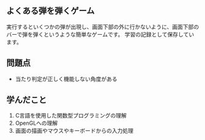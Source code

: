 ## よくある弾を弾くゲーム

実行するといくつかの弾が出現し、画面下部の外に行かないように、画面下部のバーで弾を弾くというような簡単なゲームです。
学習の記録として保存しています。

## 問題点

- 当たり判定が正しく機能しない角度がある

## 学んだこと

1. C言語を使用した関数型プログラミングの理解
2. OpenGLへの理解
3. 画面の描画やマウスやキーボードからの入力処理